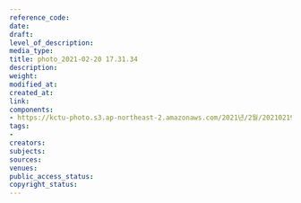 ```yaml
---
reference_code: 
date: 
draft: 
level_of_description: 
media_type: 
title: photo_2021-02-20 17.31.34
description: 
weight: 
modified_at: 
created_at: 
link: 
components:
- https://kctu-photo.s3.ap-northeast-2.amazonaws.com/2021년/2월/20210219_백기완+선생+발인.영결식.하관/백승호/photo_2021-02-20+17.31.34.jpeg
tags:
- 
creators: 
subjects: 
sources: 
venues: 
public_access_status: 
copyright_status: 
---
```

